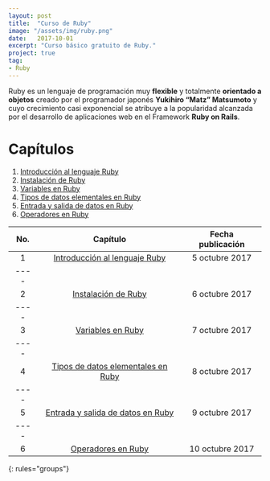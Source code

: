 ```yaml
---
layout: post
title:  "Curso de Ruby"
image: "/assets/img/ruby.png"
date:   2017-10-01
excerpt: "Curso básico gratuito de Ruby."
project: true
tag:
- Ruby
---
```


Ruby es un lenguaje de programación muy **flexible** y totalmente **orientado a objetos** creado por el programador japonés **Yukihiro “Matz” Matsumoto** y cuyo crecimiento casi exponencial se atribuye a la popularidad alcanzada por el desarrollo de aplicaciones web en el Framework **Ruby on Rails**.

# Capítulos

1. [Introducción al lenguaje Ruby](https://nisoto.github.io/introduccion-ruby/)
2. [Instalación de Ruby](https://nisoto.github.io/instalacion-ruby/)
3. [Variables en Ruby](https://nisoto.github.io/variables-ruby/)
4. [Tipos de datos elementales en Ruby](https://nisoto.github.io/datos-elementales-ruby/)
5. [Entrada y salida de datos en Ruby](https://nisoto.github.io/entrada-salida-ruby/)
6. [Operadores en Ruby](https://nisoto.github.io/operadores-ruby/)


| No. | Capítulo | Fecha publicación |
|:---:|:--------:|:-----------------:|
| 1 | [Introducción al lenguaje Ruby](https://nisoto.github.io/introduccion-ruby/) | 5 octubre 2017 |
|----
| 2 | [Instalación de Ruby](https://nisoto.github.io/instalacion-ruby/) | 6 octubre 2017 |
|----
| 3 | [Variables en Ruby](https://nisoto.github.io/variables-ruby/) | 7 octubre 2017 |
|----
| 4 | [Tipos de datos elementales en Ruby](https://nisoto.github.io/datos-elementales-ruby/) | 8 octubre 2017 |
|----
| 5 | [Entrada y salida de datos en Ruby](https://nisoto.github.io/entrada-salida-ruby/) | 9 octubre 2017 |
|----
| 6 | [Operadores en Ruby](https://nisoto.github.io/operadores-ruby/) | 10 octubre 2017 |
{: rules="groups"}
